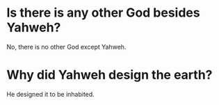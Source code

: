 # Is there is any other God besides Yahweh?

No, there is no other God except Yahweh.

# Why did Yahweh design the earth?

He designed it to be inhabited.

